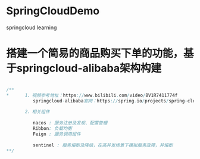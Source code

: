 # SpringCloudDemo
springcloud learning

# 搭建一个简易的商品购买下单的功能，基于springcloud-alibaba架构构建 #

```java

/**
*      1、视频参考地址：https://www.bilibili.com/video/BV1R7411774f
          springcloud-alibaba官网：https://spring.io/projects/spring-cloud-alibaba
       
       2、相关组件
       
          nacos : 服务注册及发现、配置管理
          Ribbon: 负载均衡
          Feign : 服务调用组件
          
          sentinel : 服务熔断及降级，在高并发场景下模拟服务故障，并熔断
**/

```

